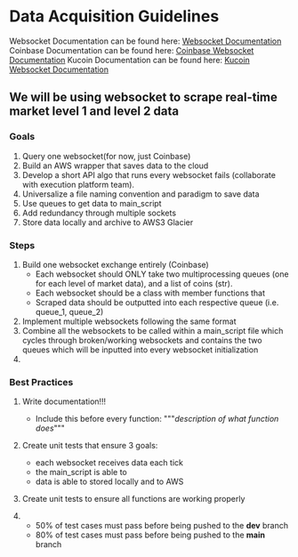 # Data Acquisition Guidelines
Websocket Documentation can be found here: [Websocket Documentation](https://websockets.readthedocs.io/en/stable/)
Coinbase Documentation can be found here: [Coinbase Websocket Documentation](https://docs.cloud.coinbase.com/prime/docs/websocket-feed)
Kucoin Documentation can be found here: [Kucoin Websocket Documentation](https://docs.kucoin.com/#apply-connect-token)
## We will be using websocket to scrape real-time market level 1 and level 2 data
### Goals
1. Query one websocket(for now, just Coinbase)
2. Build an AWS wrapper that saves data to the cloud
3. Develop a short API algo that runs every websocket fails (collaborate with execution platform team).
4. Universalize a file naming convention and paradigm to save data
5. Use queues to get data to main_script
6. Add redundancy through multiple sockets
7. Store data locally and archive to AWS3 Glacier

### Steps
1. Build one websocket exchange entirely (Coinbase)
    * Each websocket should ONLY take two multiprocessing queues (one for each level of market data), and a list of coins (str).
    * Each websocket should be a class with member functions that 
    * Scraped data should be outputted into each respective queue (i.e. queue_1, queue_2)
2. Implement multiple websockets following the same format
3. Combine all the websockets to be called within a main_script file which cycles through broken/working websockets and contains the two queues which will be inputted into every websocket initialization
5. 
### Best Practices
1. Write documentation!!!
    * Include this before every function: """*description of what function does*"""
2. Create unit tests that ensure 3 goals:
    * each websocket receives data each tick
    * the main_script is able to 
    * data is able to stored locally and to AWS
2. Create unit tests to ensure all functions are working properly

3. 
    * 50% of test cases must pass before being pushed to the **dev** branch
    * 80% of test cases must pass before being pushed to the **main** branch

